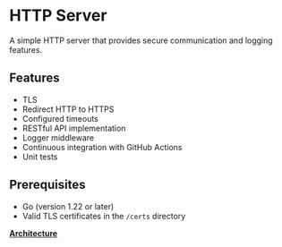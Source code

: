 # HTTP Server

A simple HTTP server that provides secure communication and logging features.

## Features

- TLS
- Redirect HTTP to HTTPS
- Configured timeouts
- RESTful API implementation
- Logger middleware
- Continuous integration with GitHub Actions
- Unit tests

## Prerequisites

- Go (version 1.22 or later)
- Valid TLS certificates in the `/certs` directory

[**Architecture**](/docs/architecture.md)
